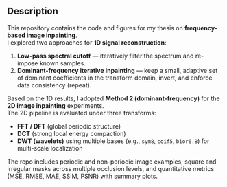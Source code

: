 ## Description

This repository contains the code and figures for my thesis on **frequency-based image inpainting**.  
I explored two approaches for **1D signal reconstruction**:

1) **Low-pass spectral cutoff** — iteratively filter the spectrum and re-impose known samples.  
2) **Dominant-frequency iterative inpainting** — keep a small, adaptive set of dominant coefficients in the transform domain, invert, and enforce data consistency (repeat).

Based on the 1D results, I adopted **Method 2 (dominant-frequency)** for the **2D image inpainting** experiments.  
The 2D pipeline is evaluated under three transforms:

- **FFT / DFT** (global periodic structure)  
- **DCT** (strong local energy compaction)  
- **DWT (wavelets)** using multiple bases (e.g., `sym8`, `coif5`, `bior6.8`) for multi-scale localization

The repo includes periodic and non-periodic image examples, square and irregular masks across multiple occlusion levels, and quantitative metrics (MSE, RMSE, MAE, SSIM, PSNR) with summary plots.
